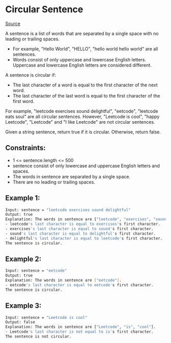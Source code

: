 # Circular Sentence
[Source](https://leetcode.com/problems/circular-sentence/)

A sentence is a list of words that are separated by a single space with no leading or trailing spaces.

 - For example, "Hello World", "HELLO", "hello world hello world" are all sentences.
 - Words consist of only uppercase and lowercase English letters. Uppercase and lowercase English letters are considered different.

A sentence is circular if:

 - The last character of a word is equal to the first character of the next word.
 - The last character of the last word is equal to the first character of the first word.

For example, "leetcode exercises sound delightful", "eetcode", "leetcode eats soul" are all circular sentences. However, "Leetcode is cool", "happy Leetcode", "Leetcode" and "I like Leetcode" are not circular sentences.

Given a string sentence, return true if it is circular. Otherwise, return false.

## Constraints:

 - 1 <= sentence.length <= 500
 - sentence consist of only lowercase and uppercase English letters and spaces.
 - The words in sentence are separated by a single space.
 - There are no leading or trailing spaces.

## Example 1:
```sh
Input: sentence = "leetcode exercises sound delightful"
Output: true
Explanation: The words in sentence are ["leetcode", "exercises", "sound", "delightful"].
- leetcode's last character is equal to exercises's first character.
- exercises's last character is equal to sound's first character.
- sound's last character is equal to delightful's first character.
- delightful's last character is equal to leetcode's first character.
The sentence is circular.
```

## Example 2:
```sh
Input: sentence = "eetcode"
Output: true
Explanation: The words in sentence are ["eetcode"].
- eetcode's last character is equal to eetcode's first character.
The sentence is circular.
```

## Example 3:
```sh
Input: sentence = "Leetcode is cool"
Output: false
Explanation: The words in sentence are ["Leetcode", "is", "cool"].
- Leetcode's last character is not equal to is's first character.
The sentence is not circular.
```